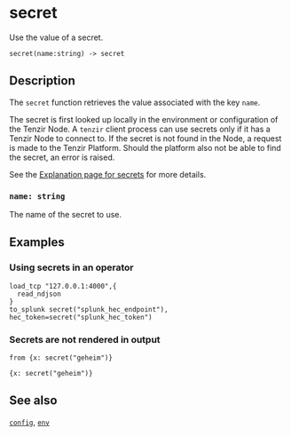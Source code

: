 # secret

Use the value of a secret.

```tql
secret(name:string) -> secret
```

## Description

The `secret` function retrieves the value associated with the key `name`.

The secret is first looked up locally in the environment or configuration of the
Tenzir Node. A `tenzir` client process can use secrets only if it has a Tenzir
Node to connect to.
If the secret is not found in the Node, a request is made to the Tenzir Platform.
Should the platform also not be able to find the secret, an error is raised.

See the [Explanation page for secrets](../../../docs/secrets/README.md) for more
details.

### `name: string`

The name of the secret to use.

## Examples

### Using secrets in an operator

```tql
load_tcp "127.0.0.1:4000",{
  read_ndjson
}
to_splunk secret("splunk_hec_endpoint"), hec_token=secret("splunk_hec_token")
```

### Secrets are not rendered in output

```tql
from {x: secret("geheim")}
```
```tql
{x: secret("geheim")}
```

## See also

[`config`](config.md),
[`env`](env.md)
